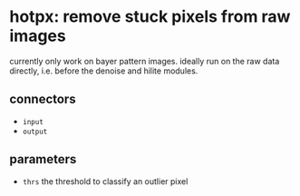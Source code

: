 # hotpx: remove stuck pixels from raw images

currently only work on bayer pattern images. ideally run on the raw data
directly, i.e. before the denoise and hilite modules.

## connectors

* `input`
* `output`

## parameters

* `thrs` the threshold to classify an outlier pixel
